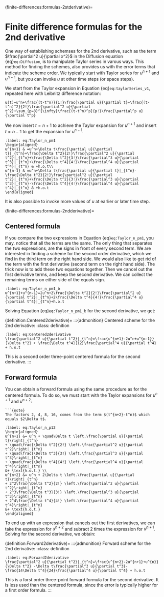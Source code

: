 (finite-differences:formulas-2stderivative)=
# Finite difference formulas for the 2nd derivative

One way of establishing schemses for the 2nd derivative, such as the term $\frac{\partial^2 u}{\partial x^2}$ in the Diffusion equation {eq}`eq:Diffusion`, is to manipulate Taylor series in varous ways. This method for finding the schemes, also provides us with the error terms that indicate the scheme order. We typically start with Taylor series for $u^{n+1}$ and $u^{n-1}$, but you can invoke $u$ at other time steps (or space steps). 

We start from the Taylor expansion in Equation {eq}`eq:taylorSeries_v1`, repeated here with Leibnitz difference notation: 

```{math}
u(t)=u^n+\frac{(t-t^n)}{1!}\frac{\partial u}{\partial t}+\frac{(t-t^n)^2}{2!}\frac{\partial^2 u}{\partial t^2}+\sum_{p=3}^{\infty}\frac{(t-t^n)^p}{p!}\frac{\partial^p u}{\partial t^p}
```

We now insert $t=n+1$ to achieve the Taylor expansion for $u^{n+1}$ and insert $t=n-1$ to get the expansion for $u^{n-1}$. 

```{math}
:label: eq:Taylor_n_pm1
\begin{aligned}
u^{n+1} & =u^n+\Delta t\frac{\partial u}{\partial t}|_{t^n}+\frac{\Delta t^2}{2!}\frac{\partial^2 u}{\partial t^2}|_{t^n}+\frac{\Delta t^2}{3!}\frac{\partial^3 u}{\partial t^3}|_{t^n}+\frac{\Delta t^4}{4!}\frac{\partial^4 u}{\partial t^4}|_{t^n} & +h.o.t\\
u^{n-1} & =u^n+\Delta t\frac{\partial u}{\partial t}|_{t^n}-\frac{\Delta t^2}{2!}\frac{\partial^2 u}{\partial t^2}|_{t^n}+\frac{\Delta t^2}{3!}\frac{\partial^3 u}{\partial t^3}|_{t^n}-\frac{\Delta t^4}{4!}\frac{\partial^4 u}{\partial t^4}|_{t^n} & +h.o.t
\end{aligned}
```

It is also possible to invoke more values of $u$ at earlier or later time step.


(finite-differences:formulas-2ndderivative)=
## Centered formula

If you compare the two expressions in Equation {eq}`eq:Taylor_n_pm1`, you may. notice that all the terms are the same. The only thing that separates the two expressions, are the signs in front of every second term. We are interested in finding a scheme for the second order derivative, which we find in the third term on the right hand side. We would also like to get rid of the term with the first derivative (second term on the right hand side). The trick now is to add these two equations together. Then we cancel out the first derivative terms, and keep the second derivative. We can collect the remaining terms on either side of the equals sign.

```{math}
:label: eq:Taylor_n_pm1_b
u^{n+1}+u^{n-1}=2u^n+2\frac{\Delta t^2}{2!}\frac{\partial^2 u}{\partial t^2}|_{t^n}+2\frac{\Delta t^4}{4!}\frac{\partial^4 u}{\partial t^4}|_{t^n}+h.o.t
```

Solving Equation {eq}`eq:Taylor_n_pm1_b` for the second derivative, we get:

(definition:Centered2derivative)=
:::{admonition} Centered scheme for the 2nd derivative:
:class: definition

```{math} 
:label: eq:Centered2derivative
\frac{\partial^2 u}{\partial t^2}|_{t^n}=\frac{u^{n+1}-2u^n+u^{n-1}}{\Delta t^2} + \frac{\Delta t^4}{12}\frac{\partial^4 u}{\partial t^4} + h.o.t
```

This is a second order three-point centered formula for the second derivative.
:::


## Forward formula

You can obtain a forward formula using the same procedure as for the centered formula. To do so, we must start with the Taylor expansions for $u^{n+1}$ and $u^{n+2}$:

```{margin} 
```{note}
The factors 2, 4, 8, 16, comes from the term $(t^{n+2}-t^n)$ which equals $2\Delta t$.
```


```{math}
:label: eq:Taylor_n_p12
\begin{aligned}
u^{n+1} &= u^n + \quad\Delta t \left.\frac{\partial u}{\partial t}\right|_{t^n}
+ \quad\frac{\Delta t^2}{2!} \left.\frac{\partial^2 u}{\partial t^2}\right|_{t^n}
+ \quad\frac{\Delta t^3}{3!} \left.\frac{\partial^3 u}{\partial t^3}\right|_{t^n}
+ \quad\frac{\Delta t^4}{4!} \left.\frac{\partial^4 u}{\partial t^4}\right|_{t^n}
&+ \text{h.o.t.} \\
u^{n+2} &= u^n + 2\Delta t \left.\frac{\partial u}{\partial t}\right|_{t^n}
+ 2^2\frac{\Delta t^2}{2!} \left.\frac{\partial^2 u}{\partial t^2}\right|_{t^n}
+ 2^3\frac{\Delta t^3}{3!} \left.\frac{\partial^3 u}{\partial t^3}\right|_{t^n}
+ 2^4\frac{\Delta t^4}{4!} \left.\frac{\partial^4 u}{\partial t^4}\right|_{t^n}
&+ \text{h.o.t.}
\end{aligned}
```


To end up with an expression that cancels out the first derivatives, we can take the expression for $u^{n+2}$ and subract 2 times the expression for $u^{n+1}$. Solving for the second derivative, we obtain:

(definition:Forward2derivative)=
:::{admonition} Forward scheme for the 2nd derivative:
:class: definition

```{math} 
:label: eq:Forward2derivative
\frac{\partial^2 u}{\partial t^2}|_{t^n}=\frac{u^{n+2}-2u^{n+1}+u^{n}}{\Delta t^2} -\Delta t\frac{\partial^3 u}{\partial t^3}- \frac{14\Delta t^4}{24}\frac{\partial^4 u}{\partial t^4} + h.o.t
```

This is a forst order three-point forward formula for the second derivative. It is less used than the centered formula, since the error is typically higher for a first order formula.
:::

